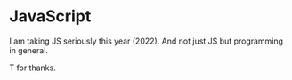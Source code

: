 # JavaScript
I am taking JS seriously this year (2022).
And not just JS but programming in general.

T for thanks.
